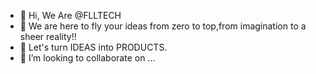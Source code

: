 - 👋 Hi, We Are @FLLTECH
- 👀 We are here to fly your ideas from zero to top,from imagination to a sheer reality!!
- 🌱 Let's turn IDEAS into PRODUCTS.
- 💞️ I’m looking to collaborate on ...


<!---
FLLTECH/FLLTECH is a ✨ special ✨ repository because its `README.md` (this file) appears on your GitHub profile.
You can click the Preview link to take a look at your changes.
--->
